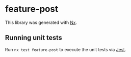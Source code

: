 # feature-post

This library was generated with [Nx](https://nx.dev).

## Running unit tests

Run `nx test feature-post` to execute the unit tests via [Jest](https://jestjs.io).
